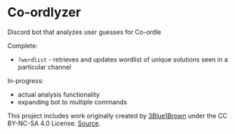 # Co-ordlyzer
 Discord bot that analyzes user guesses for Co-ordle

Complete:
* `?wordlist` - retrieves and updates wordlist of unique solutions seen in a particular channel
 
In-progress:
* actual analysis functionality
* expanding bot to multiple commands

This project includes work originally created by [3Blue1Brown](https://github.com/3b1b) under the CC BY-NC-SA 4.0 License. 
[Source](https://github.com/3b1b/videos/blob/master/_2022/wordle/simulations.py).
